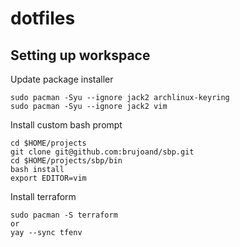 # dotfiles
## Setting up workspace

Update package installer
```
sudo pacman -Syu --ignore jack2 archlinux-keyring
sudo pacman -Syu --ignore jack2 vim
```

Install custom bash prompt
```
cd $HOME/projects
git clone git@github.com:brujoand/sbp.git
cd $HOME/projects/sbp/bin
bash install
export EDITOR=vim
```


Install terraform
```
sudo pacman -S terraform
or
yay --sync tfenv
```
